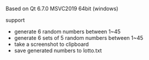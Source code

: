 Based on Qt 6.7.0 MSVC2019 64bit (windows)

support
- generate 6 random numbers between 1~45
- generate 6 sets of 5 random numbers between 1~45
- take a screenshot to clipboard
- save generated numbers to lotto.txt
